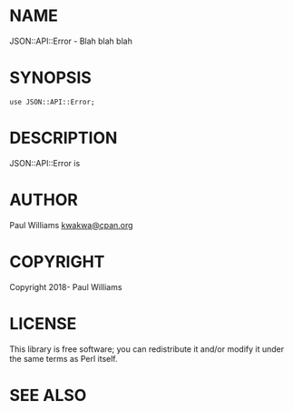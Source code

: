 # NAME

JSON::API::Error - Blah blah blah

# SYNOPSIS

    use JSON::API::Error;

# DESCRIPTION

JSON::API::Error is

# AUTHOR

Paul Williams <kwakwa@cpan.org>

# COPYRIGHT

Copyright 2018- Paul Williams

# LICENSE

This library is free software; you can redistribute it and/or modify
it under the same terms as Perl itself.

# SEE ALSO
